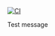 [![CI](https://github.com/gadka12a/GitHubActionsDemo/actions/workflows/basic.yml/badge.svg)](https://github.com/gadka12a/GitHubActionsDemo/actions/workflows/basic.yml)

Test message
